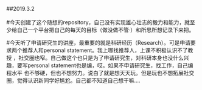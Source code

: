 ##2019.3.2<br><br>
#今天创建了这个随想的repository，自己没有实现雄心壮志的毅力和能力，就至少给自己一个平台把自己的每天的目标（做没做不管·）和所思所想记录下来把。

#今天听了申请研究生的讲座，最重要的就是科研经历（Research）。可是申请要求两个推荐人和personal statement。我上哪找推荐人，上课不积极认识不了教授
，社交圈也窄。自己做这个也只是为了申请研究生，对科研本身也没什么兴趣，要写personal statement也是编，哎。如果不申请研究生，找工作，自己编程水平
也不够硬，但也不想努力。说白了就是想天天玩。但是玩也不想拓展社交圈，觉得认识新同学好尴尬。自己都不知道自己想干嘛....

